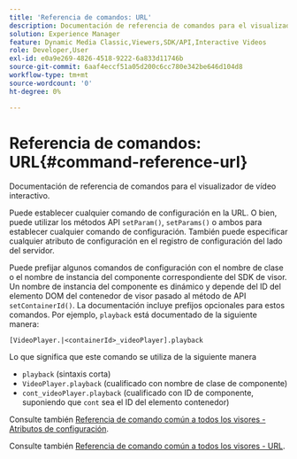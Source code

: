 ```yaml
---
title: 'Referencia de comandos: URL'
description: Documentación de referencia de comandos para el visualizador de vídeo interactivo.
solution: Experience Manager
feature: Dynamic Media Classic,Viewers,SDK/API,Interactive Videos
role: Developer,User
exl-id: e0a9e269-4826-4518-9222-6a833d11746b
source-git-commit: 6aaf4eccf51a05d200c6cc780e342be646d104d8
workflow-type: tm+mt
source-wordcount: '0'
ht-degree: 0%

---
```


# Referencia de comandos: URL{#command-reference-url}

Documentación de referencia de comandos para el visualizador de vídeo interactivo.

Puede establecer cualquier comando de configuración en la URL. O bien, puede utilizar los métodos API `setParam()`, `setParams()` o ambos para establecer cualquier comando de configuración. También puede especificar cualquier atributo de configuración en el registro de configuración del lado del servidor.

Puede prefijar algunos comandos de configuración con el nombre de clase o el nombre de instancia del componente correspondiente del SDK de visor. Un nombre de instancia del componente es dinámico y depende del ID del elemento DOM del contenedor de visor pasado al método de API `setContainerId()`. La documentación incluye prefijos opcionales para estos comandos. Por ejemplo, `playback` está documentado de la siguiente manera:

```
[VideoPlayer.|<containerId>_videoPlayer].playback
```

Lo que significa que este comando se utiliza de la siguiente manera

* `playback` (sintaxis corta)
* `VideoPlayer.playback` (cualificado con nombre de clase de componente)
* `cont_videoPlayer.playback` (cualificado con ID de componente, suponiendo que  `cont` sea el ID del elemento contenedor)

Consulte también [Referencia de comando común a todos los visores - Atributos de configuración](../../../r-html5-viewer-20-cmdref-configattrib/r-html5-viewer-20-cmdref-configattrib.md#concept-850e0f2c49b949deb7cfbfd330d329bd).

Consulte también [Referencia de comando común a todos los visores - URL](../../../c-html5-viewer-20-cmdref-url/c-html5-viewer-20-cmdref-url.md#concept-9b337f349b7b406b8c33c7ee96b3e226).

